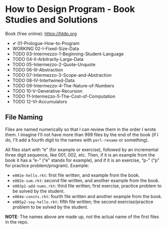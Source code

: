 # How to Design Program - Book Studies and Solutions


Book (free online): https://htdp.org

- ✔ 01-Prologue-How-to-Program
- WORKING 02-I-Fixed-Size-Data
- TODO 03-Intermezzo-1-Beginning-Student-Language
- TODO 04-II-Arbitrarily-Large-Data
- TODO 05-Intermezzo-2-Quote-Unquote
- TODO 06-III-Abstraction
- TODO 07-Intermezzo-3-Scope-and-Abstraction
- TODO 08-IV-Intertwined-Data
- TODO 09-Intermezzo-4-The-Nature-of-Numbers
- TODO 10-V-Generative-Recursion
- TODO 11-Intermezzo-5-The-Cost-of-Computation
- TODO 12-VI-Accumulators

## File Naming

Files are named numerically so that I can review them in the order I wrote them. I imagine I'll not have more than 999 files by the end of the book (if I do, I'll add a fourth digit to the names with `perl-rename` or something).

All files start with “e” (for example or exercise), followed by an incremental three digit sequence, like 001, 002, etc. Then, if it is an example from the book it has a “e-<some descriptive name>” (“e” stands for example), and if it is an exercise, “p<exercise number>-<some descriptive name>” (“p” for practice problem/program). Example:

- `e001e-hello.rkt`: first file written, and example from the book.
- `e002e-sum.rkt`: second file written, and another example from the book.
- `e003p1-add-nums.rkt`: third file written; first exercise, practice problem to be solved by the student.
- `e004e-consts.rkt`: fourth file written and another example from the book.
- `e005p2-say-hello.rkt`: fifth file written; the second exercise/practice problem to be solved by the student.

**NOTE**: The names above are made up, not the actual name of the first files in the repo.
